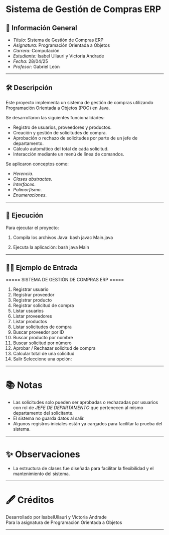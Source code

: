 # Sistema de Gestión de Compras ERP

## 📌 Información General

- *Título:* Sistema de Gestión de Compras ERP
- *Asignatura:* Programación Orientada a Objetos
- *Carrera:* Computación
- *Estudiante:* Isabel Ullauri y Victoria Andrade
- *Fecha:* 28/04/25
- *Profesor:* Gabriel León

---

## 🛠 Descripción

Este proyecto implementa un sistema de gestión de compras utilizando Programación Orientada a Objetos (POO) en Java.

Se desarrollaron las siguientes funcionalidades:

- Registro de usuarios, proveedores y productos.
- Creación y gestión de solicitudes de compra.
- Aprobación o rechazo de solicitudes por parte de un jefe de departamento.
- Cálculo automático del total de cada solicitud.
- Interacción mediante un menú de línea de comandos.

Se aplicaron conceptos como:

- *Herencia*.
- *Clases abstractas*.
- *Interfaces*.
- *Polimorfismo*.
- *Enumeraciones*.

---

## 🚀 Ejecución

Para ejecutar el proyecto:

1. Compila los archivos Java:
    bash
    javac Main.java
    

2. Ejecuta la aplicación:
    bash
    java Main
    

---

## 🧑‍💻 Ejemplo de Entrada


===== SISTEMA DE GESTIÓN DE COMPRAS ERP =====
1. Registrar usuario
2. Registrar proveedor
3. Registrar producto
4. Registrar solicitud de compra
5. Listar usuarios
6. Listar proveedores
7. Listar productos
8. Listar solicitudes de compra
9. Buscar proveedor por ID
10. Buscar producto por nombre
11. Buscar solicitud por número
12. Aprobar / Rechazar solicitud de compra
13. Calcular total de una solicitud
14. Salir
Seleccione una opción:


---

# 📚 Notas

- Las solicitudes solo pueden ser aprobadas o rechazadas por usuarios con rol de *JEFE DE DEPARTAMENTO* que pertenecen al mismo departamento del solicitante.
- El sistema no guarda datos al salir.
- Algunos registros iniciales están ya cargados para facilitar la prueba del sistema.

---

# ✨ Observaciones

- La estructura de clases fue diseñada para facilitar la flexibilidad y el mantenimiento del sistema.

---

# 🖋 Créditos

Desarrollado por IsabelUllauri y Victoria Andrade  
Para la asignatura de Programación Orientada a Objetos

---
